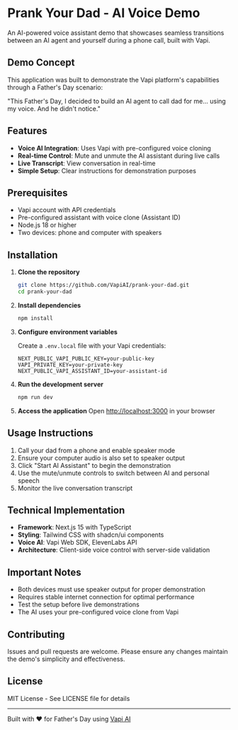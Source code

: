 # Prank Your Dad - AI Voice Demo

An AI-powered voice assistant demo that showcases seamless transitions between an AI agent and yourself during a phone call, built with Vapi.

## Demo Concept

This application was built to demonstrate the Vapi platform's capabilities through a Father's Day scenario:

"This Father's Day, I decided to build an AI agent to call dad for me... using my voice. And he didn't notice."

## Features

- **Voice AI Integration**: Uses Vapi with pre-configured voice cloning
- **Real-time Control**: Mute and unmute the AI assistant during live calls
- **Live Transcript**: View conversation in real-time
- **Simple Setup**: Clear instructions for demonstration purposes

## Prerequisites

- Vapi account with API credentials
- Pre-configured assistant with voice clone (Assistant ID)
- Node.js 18 or higher
- Two devices: phone and computer with speakers

## Installation

1. **Clone the repository**
   ```bash
   git clone https://github.com/VapiAI/prank-your-dad.git
   cd prank-your-dad
   ```

2. **Install dependencies**
   ```bash
   npm install
   ```

3. **Configure environment variables**
   
   Create a `.env.local` file with your Vapi credentials:
   ```
   NEXT_PUBLIC_VAPI_PUBLIC_KEY=your-public-key
   VAPI_PRIVATE_KEY=your-private-key
   NEXT_PUBLIC_VAPI_ASSISTANT_ID=your-assistant-id
   ```

4. **Run the development server**
   ```bash
   npm run dev
   ```

5. **Access the application**
   Open [http://localhost:3000](http://localhost:3000) in your browser

## Usage Instructions

1. Call your dad from a phone and enable speaker mode
2. Ensure your computer audio is also set to speaker output
3. Click "Start AI Assistant" to begin the demonstration
4. Use the mute/unmute controls to switch between AI and personal speech
5. Monitor the live conversation transcript

## Technical Implementation

- **Framework**: Next.js 15 with TypeScript
- **Styling**: Tailwind CSS with shadcn/ui components
- **Voice AI**: Vapi Web SDK, ElevenLabs API
- **Architecture**: Client-side voice control with server-side validation

## Important Notes

- Both devices must use speaker output for proper demonstration
- Requires stable internet connection for optimal performance
- Test the setup before live demonstrations
- The AI uses your pre-configured voice clone from Vapi

## Contributing

Issues and pull requests are welcome. Please ensure any changes maintain the demo's simplicity and effectiveness.

## License

MIT License - See LICENSE file for details

---

Built with ❤️ for Father's Day using [Vapi AI](https://vapi.ai/)

